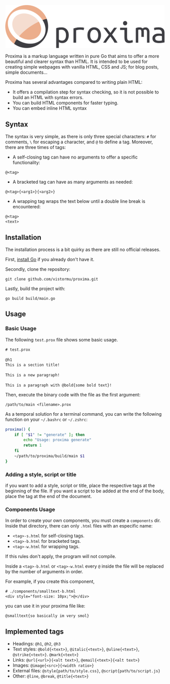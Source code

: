 <p align="center">
    <a href="https://github.com/vistormu/adam_simulator">
        <img src="/assets/proxima.svg">
    </a>
</p>

Proxima is a markup language written in pure Go that aims to offer a more beautiful and clearer syntax than HTML. It is intended to be used for creating simple webpages with vanilla HTML, CSS and JS; for blog posts, simple documents... 

Proxima has several advantages compared to writing plain HTML:
- It offers a compilation step for syntax checking, so it is not possible to build an HTML with syntax errors.
- You can build HTML components for faster typing.
- You can embed inline HTML syntax

## Syntax

The syntax is very simple, as there is only three special characters: `#` for comments, `\` for escaping a character, and `@` to define a tag. Moreover, there are three times of tags:

- A self-closing tag can have no arguments to offer a specific functionality:
```
@<tag>
```

- A bracketed tag can have as many arguments as needed:
```
@<tag>{<arg1>}{<arg2>}
```

- A wrapping tag wraps the text below until a double line break is encountered:
```
@<tag>
<text>
```

## Installation

The installation process is a bit quirky as there are still no official releases.

First, [install Go](https://go.dev/dl/) if you already don't have it.

Secondly, clone the repository:
```
git clone github.com/vistormu/proxima.git
```
Lastly, build the project with:
```
go build build/main.go
```

## Usage

### Basic Usage
The following `test.prox` file shows some basic usage.
```
# test.prox

@h1
This is a section title!

This is a new paragraph!

This is a paragraph with @bold{some bold text}!
```

Then, execute the binary code with the file as the first argument:
```
/path/to/main <filename>.prox
```

As a temporal solution for a terminal command, you can write the following function on your `~/.bashrc` or `~/.zshrc`:
```bash
proxima() {
    if [ "$1" != "generate" ]; then
        echo "Usage: proxima generate"
        return 1
    fi
    ~/path/to/proxima/build/main $1
}
```

### Adding a style, script or title
if you want to add a style, script or title, place the respective tags at the beginning of the file. If you want a script to be added at the end of the body, place the tag at the end of the document.

### Components Usage
In order to create your own components, you must create a `components` dir. Inside that directory, there can only `.html` files with an especific name:
- `<tag>-s.html` for self-closing tags.
- `<tag>-b.html` for bracketed tags.
- `<tag>-w.html` for wrapping tags.

If this rules don't apply, the program will not compile.

Inside a `<tag>-b.html` or `<tag>-w.html` every `@` inside the file will be replaced by the number of arguments in order.

For example, if you create this component,
```
# ./components/smalltext-b.html
<div style="font-size: 10px;">@</div>
```

you can use it in your proxima file like:
```
@smalltext{so basically im very smol}
```

## Implemented tags
- Headings: `@h1`, `@h2`, `@h3`
- Text styles: `@bold{<text>}`, `@italic{<text>}`, `@uline{<text>}`, `@strike{<text>}`. `@mark{<text>}`
- Links: `@url{<url>}{<alt text>}`, `@email{<text>}{<alt text>}`
- Images: `@image{<src>}{<width ratio>}`
- External files: `@style{path/to/style.css}`, `@script{path/to/script.js}`
- Other: `@line`, `@break`, `@title{<text>}`
